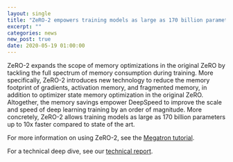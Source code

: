 ```yaml
---
layout: single
title: "ZeRO-2 empowers training models as large as 170 billion parameters up to 10x faster compared to state-of-the-art"
excerpt: ""
categories: news
new_post: true
date: 2020-05-19 01:00:00
---
```


ZeRO-2 expands the scope of memory optimizations in the original ZeRO by
tackling the full spectrum of memory consumption during training. More
specifically, ZeRO-2 introduces new technology to reduce the memory footprint
of gradients, activation memory, and fragmented memory, in addition to
optimizer state memory optimization in the original ZeRO. Altogether, the
memory savings empower DeepSpeed to improve the scale and speed of deep
learning training by an order of magnitude. More concretely, ZeRO-2 allows
training models as large as 170 billion parameters up to 10x faster compared
to state of the art.

For more information on using ZeRO-2, see the [Megatron tutorial](/tutorials/megatron/).

For a technical deep dive, see our [technical report](https://arxiv.org/abs/1910.02054).
